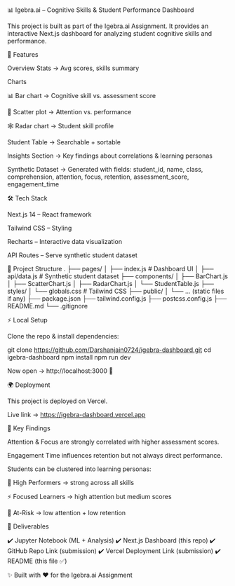 📊 Igebra.ai – Cognitive Skills & Student Performance Dashboard

This project is built as part of the Igebra.ai Assignment.
It provides an interactive Next.js dashboard for analyzing student cognitive skills and performance.

🚀 Features

Overview Stats → Avg scores, skills summary

Charts

📊 Bar chart → Cognitive skill vs. assessment score

🔵 Scatter plot → Attention vs. performance

🕸️ Radar chart → Student skill profile

Student Table → Searchable + sortable

Insights Section → Key findings about correlations & learning personas

Synthetic Dataset → Generated with fields:
student_id, name, class, comprehension, attention, focus, retention, assessment_score, engagement_time

🛠️ Tech Stack

Next.js 14 – React framework

Tailwind CSS – Styling

Recharts – Interactive data visualization

API Routes – Serve synthetic student dataset

📂 Project Structure
.
├── pages/
│   ├── index.js         # Dashboard UI
│   ├── api/data.js      # Synthetic student dataset
├── components/
│   ├── BarChart.js
│   ├── ScatterChart.js
│   ├── RadarChart.js
│   └── StudentTable.js
├── styles/
│   └── globals.css      # Tailwind CSS
├── public/
│   └── ... (static files if any)
├── package.json
├── tailwind.config.js
├── postcss.config.js
├── README.md
└── .gitignore

⚡ Local Setup

Clone the repo & install dependencies:

git clone https://github.com/Darshanjain0724/igebra-dashboard.git
cd igebra-dashboard
npm install
npm run dev


Now open → http://localhost:3000
 🎉

🌍 Deployment

This project is deployed on Vercel.

Live link → https://igebra-dashboard.vercel.app

🔑 Key Findings

Attention & Focus are strongly correlated with higher assessment scores.

Engagement Time influences retention but not always direct performance.

Students can be clustered into learning personas:

🧠 High Performers → strong across all skills

⚡ Focused Learners → high attention but medium scores

🎯 At-Risk → low attention + low retention

📌 Deliverables

✔️ Jupyter Notebook (ML + Analysis)
✔️ Next.js Dashboard (this repo)
✔️ GitHub Repo Link (submission)
✔️ Vercel Deployment Link (submission)
✔️ README (this file ✅)

✨ Built with ❤️ for the Igebra.ai Assignment
